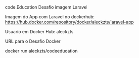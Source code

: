 code.Education Desafio imagem Laravel

Imagem do App com Laravel no dockerhub:
https://hub.docker.com/repository/docker/aleckzts/laravel-app

Usuario em Docker Hub: aleckzts

URL para o Desafio Docker

docker run aleckzts/codeeducation
